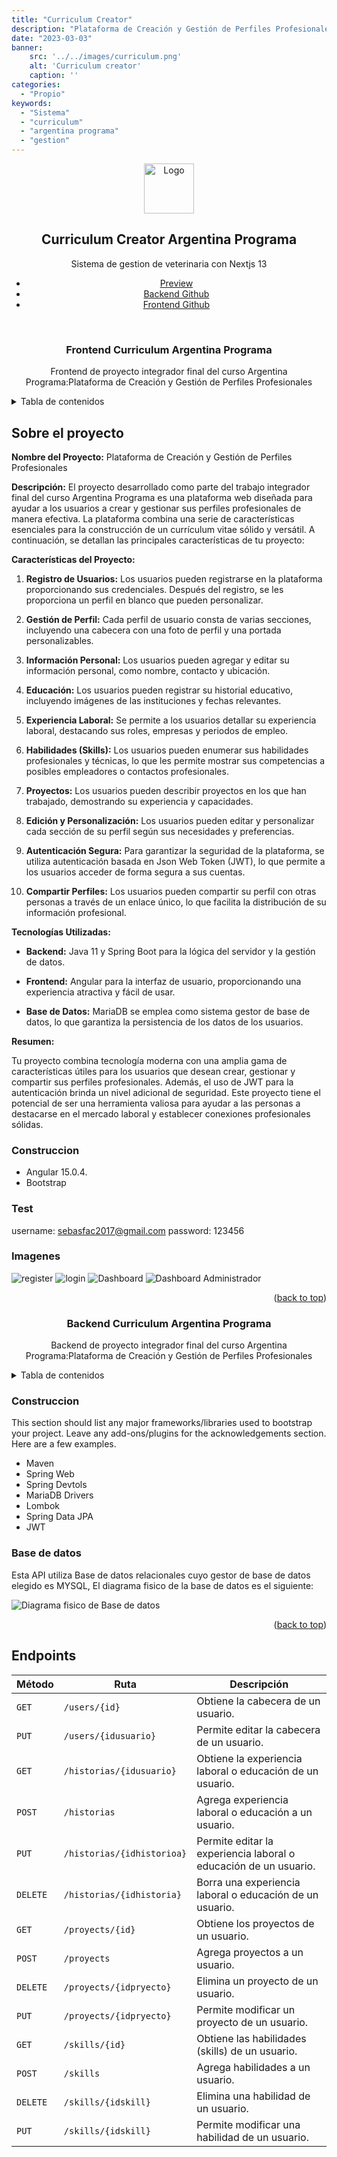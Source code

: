 ```yaml
---
title: "Curriculum Creator"
description: "Plataforma de Creación y Gestión de Perfiles Profesionales "
date: "2023-03-03"
banner:
    src: '../../images/curriculum.png'
    alt: 'Curriculum creator'
    caption: ''
categories:
  - "Propio"
keywords:
  - "Sistema"
  - "curriculum"
  - "argentina programa"
  - "gestion"
---
```

<div align="center">
    <img src="https://github.com/sebastian-contreras/Curriculum-Angular/blob/main/imagenes/argprograma.png?raw=true" alt="Logo" width="80" height="80">

  <h2 align="center">Curriculum Creator Argentina Programa</h3>

  <p align="center">
   Sistema de gestion de veterinaria con Nextjs 13
  <br/>
  <ul>
  <li><a href="https://hosting-angular-curriculum.web.app/" target="_blank"><bold>Preview</bold></a></li>
  <li><a href="https://github.com/sebastian-contreras/Curriculum-Backend" target="_blank"><bold>Backend Github</a></bold>
</li>
  <li><a href="https://github.com/sebastian-contreras/Curriculum-Angular" target="_blank"><bold>Frontend Github</bold></a></li>
  </ul>

  <br/>


  <h3 align="center">Frontend Curriculum Argentina Programa</h3>
  <p align="center">
   Frontend de proyecto integrador final del curso Argentina Programa:Plataforma de Creación y Gestión de Perfiles Profesionales  
</div>


<!-- TABLE OF CONTENTS -->
<details>
  <summary>Tabla de contenidos</summary>
  <ol>
    <li>
      <a href="#sobre-el-proyecto">Sobre el proyecto</a>
    </li>
    <li><a href="#test">Test</a></li>
    <li><a href="#imagenes">Imagenes</a></li>
    <li><a href="#contacto">Contacto</a></li>
  </ol>
</details>



<!-- ABOUT THE PROJECT -->
## Sobre el proyecto<a name="Sobre-el-proyecto"></a>

**Nombre del Proyecto:** Plataforma de Creación y Gestión de Perfiles Profesionales

**Descripción:**
El proyecto desarrollado como parte del trabajo integrador final del curso Argentina Programa es una plataforma web diseñada para ayudar a los usuarios a crear y gestionar sus perfiles profesionales de manera efectiva. La plataforma combina una serie de características esenciales para la construcción de un currículum vitae sólido y versátil. A continuación, se detallan las principales características de tu proyecto:

**Características del Proyecto:**

1. **Registro de Usuarios:** Los usuarios pueden registrarse en la plataforma proporcionando sus credenciales. Después del registro, se les proporciona un perfil en blanco que pueden personalizar.

2. **Gestión de Perfil:** Cada perfil de usuario consta de varias secciones, incluyendo una cabecera con una foto de perfil y una portada personalizables.

3. **Información Personal:** Los usuarios pueden agregar y editar su información personal, como nombre, contacto y ubicación.

4. **Educación:** Los usuarios pueden registrar su historial educativo, incluyendo imágenes de las instituciones y fechas relevantes.

5. **Experiencia Laboral:** Se permite a los usuarios detallar su experiencia laboral, destacando sus roles, empresas y periodos de empleo.

6. **Habilidades (Skills):** Los usuarios pueden enumerar sus habilidades profesionales y técnicas, lo que les permite mostrar sus competencias a posibles empleadores o contactos profesionales.

7. **Proyectos:** Los usuarios pueden describir proyectos en los que han trabajado, demostrando su experiencia y capacidades.

8. **Edición y Personalización:** Los usuarios pueden editar y personalizar cada sección de su perfil según sus necesidades y preferencias.

9. **Autenticación Segura:** Para garantizar la seguridad de la plataforma, se utiliza autenticación basada en Json Web Token (JWT), lo que permite a los usuarios acceder de forma segura a sus cuentas.

10. **Compartir Perfiles:** Los usuarios pueden compartir su perfil con otras personas a través de un enlace único, lo que facilita la distribución de su información profesional.

**Tecnologías Utilizadas:**

- **Backend:** Java 11 y Spring Boot para la lógica del servidor y la gestión de datos.

- **Frontend:** Angular para la interfaz de usuario, proporcionando una experiencia atractiva y fácil de usar.

- **Base de Datos:** MariaDB se emplea como sistema gestor de base de datos, lo que garantiza la persistencia de los datos de los usuarios.

**Resumen:**

Tu proyecto combina tecnología moderna con una amplia gama de características útiles para los usuarios que desean crear, gestionar y compartir sus perfiles profesionales. Además, el uso de JWT para la autenticación brinda un nivel adicional de seguridad. Este proyecto tiene el potencial de ser una herramienta valiosa para ayudar a las personas a destacarse en el mercado laboral y establecer conexiones profesionales sólidas.


### Construccion<a name="Construccion"></a>

- Angular 15.0.4.
- Bootstrap

### Test<a name="Imagenes"></a>

username: sebasfac2017@gmail.com
password: 123456


### Imagenes<a name="Imagenes"></a>
![register](https://github.com/sebastian-contreras/Curriculum-Angular/blob/main/imagenes/register.png?raw=true)
![login](https://github.com/sebastian-contreras/Curriculum-Angular/blob/main/imagenes/login.png?raw=true)
![Dashboard](https://github.com/sebastian-contreras/Curriculum-Angular/blob/main/imagenes/dash.png?raw=true)
![Dashboard Administrador](https://github.com/sebastian-contreras/Curriculum-Angular/blob/main/imagenes/dashout.png?raw=true)


<p align="right">(<a href="#readme-top">back to top</a>)</p>

  <h3 align="center">Backend Curriculum Argentina Programa</h3>

  <p align="center">
   Backend de proyecto integrador final del curso Argentina Programa:Plataforma de Creación y Gestión de Perfiles Profesionales
  
</div>

<!-- TABLE OF CONTENTS -->
<details>
  <summary>Tabla de contenidos</summary>
  <ol>
        <li><a href="#Base-de-datos">Base de datos</a></li>
    <li><a href="#endpoints">Endpoints</a></li>
    <li><a href="#contacto">Contacto</a></li>
  </ol>
</details>

### Construccion<a name="Construccion"></a>

This section should list any major frameworks/libraries used to bootstrap your project. Leave any add-ons/plugins for the acknowledgements section. Here are a few examples.

- Maven
- Spring Web
- Spring Devtols
- MariaDB Drivers
- Lombok
- Spring Data JPA
- JWT
      
### Base de datos<a name="Base-de-datos"></a>

Esta API utiliza Base de datos relacionales cuyo gestor de base de datos elegido es MYSQL, El diagrama fisico de la base de datos es el siguiente:

![Diagrama fisico de Base de datos](https://github.com/sebastian-contreras/Curriculum-Backend/blob/main/BASEDEDATOS/diagrama.png?raw=true)

<p align="right">(<a href="#readme-top">back to top</a>)</p>



<!-- GETTING STARTED -->
## Endpoints<a name="Endpoints"></a>

| Método         | Ruta                          | Descripción                                       |
| -------------- | ----------------------------- | ------------------------------------------------- |
| `GET`          | `/users/{id}`                 | Obtiene la cabecera de un usuario.                |
| `PUT`          | `/users/{idusuario}`          | Permite editar la cabecera de un usuario.         |
| `GET`          | `/historias/{idusuario}`      | Obtiene la experiencia laboral o educación de un usuario. |
| `POST`         | `/historias`                  | Agrega experiencia laboral o educación a un usuario.  |
| `PUT`          | `/historias/{idhistorioa}`    | Permite editar la experiencia laboral o educación de un usuario. |
| `DELETE`       | `/historias/{idhistoria}`     | Borra una experiencia laboral o educación de un usuario. |
| `GET`          | `/proyects/{id}`              | Obtiene los proyectos de un usuario.             |
| `POST`         | `/proyects`                   | Agrega proyectos a un usuario.                   |
| `DELETE`       | `/proyects/{idpryecto}`       | Elimina un proyecto de un usuario.               |
| `PUT`          | `/proyects/{idpryecto}`       | Permite modificar un proyecto de un usuario.    |
| `GET`          | `/skills/{id}`                | Obtiene las habilidades (skills) de un usuario.  |
| `POST`         | `/skills`                     | Agrega habilidades a un usuario.                 |
| `DELETE`       | `/skills/{idskill}`           | Elimina una habilidad de un usuario.             |
| `PUT`          | `/skills/{idskill}`           | Permite modificar una habilidad de un usuario.   |


